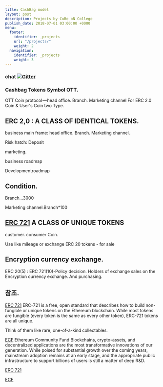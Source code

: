 ```yaml
---
title: CashBag model
layout: post
description: Projects by CuBe oN College
publish_date: 2018-07-01 03:00:00 +0000
menu:
  footer:
    identifier: _projects
    url: "/projects/"
    weight: 2
  navigation:
    identifier: _projects
    weight: 3
---
```


### chat [![Gitter](https://badges.gitter.im/Join%20Chat.svg)](https://gitter.im/wooriapt?utm_source=share-link&utm_medium=link&utm_campaign=share-link)


### Cashbag Tokens Symbol OTT.

OTT Coin protocol — head office. Branch. Marketing channel For ERC 2.0 Coin & User's Coin two Type.

ERC 2,0 : A CLASS OF IDENTICAL TOKENS.
---
business main frame: head office. Branch. Marketing channel.

Risk hatch: 
Deposit

marketing.

business roadmap

Developmentroadmap

Condition.
---
Branch...3000

Marketing channel:Branch*100 



[ERC 721](http://erc721.org) A CLASS OF UNIQUE TOKENS
---
customer. consumer Coin.

Use like mileage or exchange ERC 20 tokens - for sale

Encryption currency exchange.
---
ERC 20(5) : ERC 721(10)-Policy decision. 
Holders of exchange sales on the Encryption currency exchange. And purchasing.


참조.
-----
[ERC 721](http://erc721.org)
ERC-721 is a free, open standard that describes how to build non-fungible or unique tokens on the Ethereum blockchain. 
While most tokens are fungible (every token is the same as every other token), ERC-721 tokens are all unique. 

Think of them like rare, one-of-a-kind collectables.

[ECF](https://ecf.network./) Ethereum Community Fund
Blockchains, crypto-assets, and decentralized applications are the most transformative innovations of our generation. 
While poised for substantial growth over the coming years, mainstream adoption remains at an early stage, and the 
appropriate public infrastructure to support billions of users is still a matter of deep R&D.







[ERC 721](http://erc721.org)

[ECF](https://ecf.network./) 
